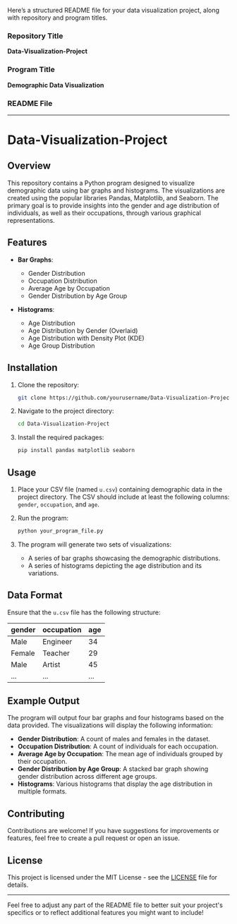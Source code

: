 Here’s a structured README file for your data visualization project, along with repository and program titles.

### Repository Title
**Data-Visualization-Project**

### Program Title
**Demographic Data Visualization**

### README File

---

# Data-Visualization-Project

## Overview

This repository contains a Python program designed to visualize demographic data using bar graphs and histograms. The visualizations are created using the popular libraries Pandas, Matplotlib, and Seaborn. The primary goal is to provide insights into the gender and age distribution of individuals, as well as their occupations, through various graphical representations.

## Features

- **Bar Graphs**:
  - Gender Distribution
  - Occupation Distribution
  - Average Age by Occupation
  - Gender Distribution by Age Group
  
- **Histograms**:
  - Age Distribution
  - Age Distribution by Gender (Overlaid)
  - Age Distribution with Density Plot (KDE)
  - Age Group Distribution

## Installation

1. Clone the repository:
   ```bash
   git clone https://github.com/yourusername/Data-Visualization-Project.git
   ```

2. Navigate to the project directory:
   ```bash
   cd Data-Visualization-Project
   ```

3. Install the required packages:
   ```bash
   pip install pandas matplotlib seaborn
   ```

## Usage

1. Place your CSV file (named `u.csv`) containing demographic data in the project directory. The CSV should include at least the following columns: `gender`, `occupation`, and `age`.

2. Run the program:
   ```bash
   python your_program_file.py
   ```

3. The program will generate two sets of visualizations:
   - A series of bar graphs showcasing the demographic distributions.
   - A series of histograms depicting the age distribution and its variations.

## Data Format

Ensure that the `u.csv` file has the following structure:

| gender | occupation | age |
|--------|------------|-----|
| Male   | Engineer   | 34  |
| Female | Teacher    | 29  |
| Male   | Artist     | 45  |
| ...    | ...        | ... |

## Example Output

The program will output four bar graphs and four histograms based on the data provided. The visualizations will display the following information:

- **Gender Distribution**: A count of males and females in the dataset.
- **Occupation Distribution**: A count of individuals for each occupation.
- **Average Age by Occupation**: The mean age of individuals grouped by their occupation.
- **Gender Distribution by Age Group**: A stacked bar graph showing gender distribution across different age groups.
- **Histograms**: Various histograms that display the age distribution in multiple formats.

## Contributing

Contributions are welcome! If you have suggestions for improvements or features, feel free to create a pull request or open an issue.

## License

This project is licensed under the MIT License - see the [LICENSE](LICENSE) file for details.

---

Feel free to adjust any part of the README file to better suit your project's specifics or to reflect additional features you might want to include!
